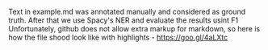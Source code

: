Text in example.md was annotated manually and considered as ground truth.
After that we use Spacy's NER and evaluate the results usint F1
Unfortunately, github does not allow extra markup for markdown, so here is how the file shood look like with highlights - https://goo.gl/4aLXtc
